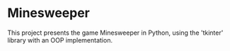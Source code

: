 # Minesweeper
This project presents the game Minesweeper in Python, using the 'tkinter' library with an OOP implementation.  
